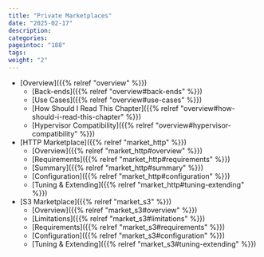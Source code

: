 ```yaml
---
title: "Private Marketplaces"
date: "2025-02-17"
description:
categories:
pageintoc: "188"
tags:
weight: "2"
---
```


<a id="private-marketplaces"></a>

<!--# Private Marketplaces -->

* [Overview]({{% relref "overview" %}})
  * [Back-ends]({{% relref "overview#back-ends" %}})
  * [Use Cases]({{% relref "overview#use-cases" %}})
  * [How Should I Read This Chapter]({{% relref "overview#how-should-i-read-this-chapter" %}})
  * [Hypervisor Compatibility]({{% relref "overview#hypervisor-compatibility" %}})
* [HTTP Marketplace]({{% relref "market_http" %}})
  * [Overview]({{% relref "market_http#overview" %}})
  * [Requirements]({{% relref "market_http#requirements" %}})
  * [Summary]({{% relref "market_http#summary" %}})
  * [Configuration]({{% relref "market_http#configuration" %}})
  * [Tuning & Extending]({{% relref "market_http#tuning-extending" %}})
* [S3 Marketplace]({{% relref "market_s3" %}})
  * [Overview]({{% relref "market_s3#overview" %}})
  * [Limitations]({{% relref "market_s3#limitations" %}})
  * [Requirements]({{% relref "market_s3#requirements" %}})
  * [Configuration]({{% relref "market_s3#configuration" %}})
  * [Tuning & Extending]({{% relref "market_s3#tuning-extending" %}})
